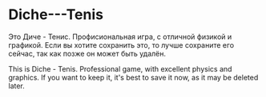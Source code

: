 # Diche---Tenis

Это Диче - Тенис. Профисиональная игра, с отличной физикой и графикой. Если вы хотите сохранить это, то лучше сохраните его сейчас, так как позже он может быть удалён.

This is Diche - Tenis. Professional game, with excellent physics and graphics. If you want to keep it, it's best to save it now, as it may be deleted later.

